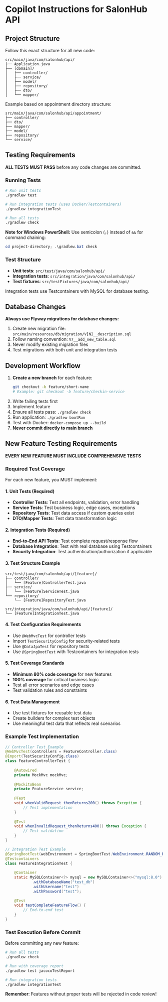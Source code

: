 # Copilot Instructions for SalonHub API

## Project Structure

Follow this exact structure for all new code:

```
src/main/java/com/salonhub/api/
├── Application.java
├── [domain]/
│   ├── controller/
│   ├── service/
│   ├── model/
│   ├── repository/
│   ├── dto/
│   └── mapper/
```

Example based on appointment directory structure:
```
src/main/java/com/salonhub/api/appointment/
├── controller/
├── dto/
├── mapper/
├── model/
├── repository/
└── service/
```

## Testing Requirements

**ALL TESTS MUST PASS** before any code changes are committed.

### Running Tests

```bash
# Run unit tests
./gradlew test

# Run integration tests (uses Docker/Testcontainers)
./gradlew integrationTest

# Run all tests
./gradlew check
```

**Note for Windows PowerShell:** Use semicolon (`;`) instead of `&&` for command chaining:
```powershell
cd project-directory; .\gradlew.bat check
```

### Test Structure

- **Unit tests**: `src/test/java/com/salonhub/api/`
- **Integration tests**: `src/integration/java/com/salonhub/api/`
- **Test fixtures**: `src/testFixtures/java/com/salonhub/api/`

Integration tests use Testcontainers with MySQL for database testing.

## Database Changes

**Always use Flyway migrations for database changes:**

1. Create new migration file: `src/main/resources/db/migration/V[N]__description.sql`
2. Follow naming convention: `V7__add_new_table.sql`
3. Never modify existing migration files
4. Test migrations with both unit and integration tests

## Development Workflow

1. **Create a new branch** for each feature:
   ```bash
   git checkout -b feature/short-name
   # Example: git checkout -b feature/checkin-service
   ```
2. Write failing tests first
3. Implement feature
4. Ensure all tests pass: `./gradlew check`
5. Run application: `./gradlew bootRun`
6. Test with Docker: `docker-compose up --build`
7. **Never commit directly to main branch**

## New Feature Testing Requirements

**EVERY NEW FEATURE MUST INCLUDE COMPREHENSIVE TESTS**

### Required Test Coverage

For each new feature, you MUST implement:

#### 1. **Unit Tests** (Required)
- **Controller Tests**: Test all endpoints, validation, error handling
- **Service Tests**: Test business logic, edge cases, exceptions
- **Repository Tests**: Test data access if custom queries exist
- **DTO/Mapper Tests**: Test data transformation logic

#### 2. **Integration Tests** (Required)
- **End-to-End API Tests**: Test complete request/response flow
- **Database Integration**: Test with real database using Testcontainers
- **Security Integration**: Test authentication/authorization if applicable

#### 3. **Test Structure Example**
```
src/test/java/com/salonhub/api/[feature]/
├── controller/
│   └── [Feature]ControllerTest.java
├── service/
│   └── [Feature]ServiceTest.java
└── repository/
    └── [Feature]RepositoryTest.java

src/integration/java/com/salonhub/api/[feature]/
└── [Feature]IntegrationTest.java
```

#### 4. **Test Configuration Requirements**
- Use `@WebMvcTest` for controller tests
- Import `TestSecurityConfig` for security-related tests
- Use `@DataJpaTest` for repository tests
- Use `@SpringBootTest` with Testcontainers for integration tests

#### 5. **Test Coverage Standards**
- **Minimum 80% code coverage** for new features
- **100% coverage** for critical business logic
- Test all error scenarios and edge cases
- Test validation rules and constraints

#### 6. **Test Data Management**
- Use test fixtures for reusable test data
- Create builders for complex test objects
- Use meaningful test data that reflects real scenarios

### Example Test Implementation

```java
// Controller Test Example
@WebMvcTest(controllers = FeatureController.class)
@Import(TestSecurityConfig.class)
class FeatureControllerTest {
    
    @Autowired
    private MockMvc mockMvc;
    
    @MockitoBean
    private FeatureService service;
    
    @Test
    void whenValidRequest_thenReturns200() throws Exception {
        // Test implementation
    }
    
    @Test
    void whenInvalidRequest_thenReturns400() throws Exception {
        // Test validation
    }
}

// Integration Test Example
@SpringBootTest(webEnvironment = SpringBootTest.WebEnvironment.RANDOM_PORT)
@Testcontainers
class FeatureIntegrationTest {
    
    @Container
    static MySQLContainer<?> mysql = new MySQLContainer<>("mysql:8.0")
            .withDatabaseName("test_db")
            .withUsername("test")
            .withPassword("test");
    
    @Test
    void testCompleteFeatureFlow() {
        // End-to-end test
    }
}
```

### Test Execution Before Commit

Before committing any new feature:

```bash
# Run all tests
./gradlew check

# Run with coverage report
./gradlew test jacocoTestReport

# Run integration tests
./gradlew integrationTest
```

**Remember**: Features without proper tests will be rejected in code review!
